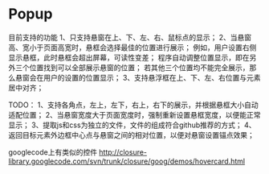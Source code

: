 Popup
=====
目前支持的功能
1、只支持悬窗在上、下、左、右、鼠标点的显示；
2、当悬窗高、宽小于页面高宽时，悬框会选择最佳的位置进行展示；
      例如，用户设置右侧显示悬框，此时悬框会超出屏幕，可读性变差；
      程序自动调整位置显示，即在另外三个位置找到可以全部展示悬窗的位置；
      若其他三个位置均不能完全展示，那么悬窗会在用户的设置的位置显示；
3、支持悬浮框在上、下、左、右位置与元素居中对齐；

TODO：
1、支持各角点，左上，左下，右上，右下的展示，并根据悬框大小自动适配位置；
2、当悬窗宽度大于页面宽度时，强制重新设置悬框宽度，以便能正常显示；
3、提取js和css为独立的文件，文件的组成符合github推荐的方式；
4、返回目标元素外边框中心点与悬窗之间的相对位置，以便对悬窗设置锚点效果；

googlecode上有类似的控件
http://closure-library.googlecode.com/svn/trunk/closure/goog/demos/hovercard.html
